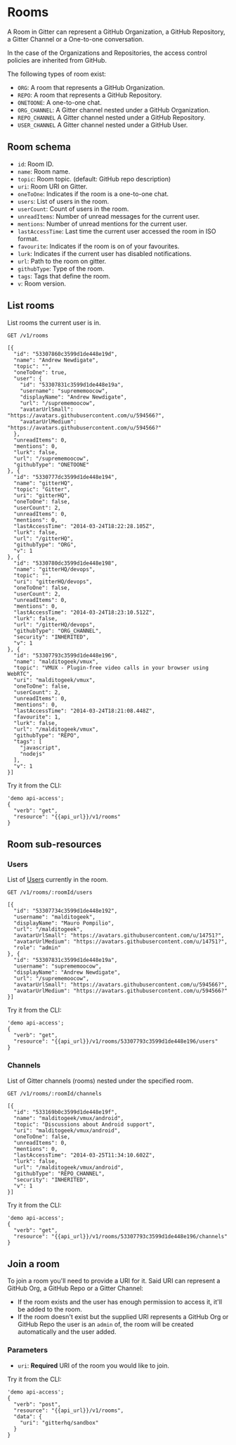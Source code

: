 # Rooms

A Room in Gitter can represent a GitHub Organization, a GitHub Repository, a Gitter Channel or a One-to-one conversation.

In the case of the Organizations and Repositories, the access control policies are inherited from GitHub.

The following types of room exist:

 - `ORG`: A room that represents a GitHub Organization.
 - `REPO`: A room that represents a GitHub Repository.
 - `ONETOONE`: A one-to-one chat.
 - `ORG_CHANNEL`: A Gitter channel nested under a GitHub Organization.
 - `REPO_CHANNEL` A Gitter channel nested under a GitHub Repository.
 - `USER_CHANNEL` A Gitter channel nested under a GitHub User.

## Room schema

 - `id`: Room ID.
 - `name`: Room name.
 - `topic`: Room topic. (default: GitHub repo description)
 - `uri`: Room URI on Gitter.
 - `oneToOne`: Indicates if the room is a one-to-one chat.
 - `users`: List of users in the room.
 - `userCount`: Count of users in the room.
 - `unreadItems`: Number of unread messages for the current user.
 - `mentions`: Number of unread mentions for the current user.
 - `lastAccessTime`: Last time the current user accessed the room in ISO format.
 - `favourite`: Indicates if the room is on of your favourites.
 - `lurk`: Indicates if the current user has disabled notifications.
 - `url`: Path to the room on gitter.
 - `githubType`: Type of the room.
 - `tags`: Tags that define the room.
 - `v`: Room version.

## List rooms

List rooms the current user is in.

```
GET /v1/rooms
```

```
[{
  "id": "53307860c3599d1de448e19d",
  "name": "Andrew Newdigate",
  "topic": "",
  "oneToOne": true,
  "user": {
    "id": "53307831c3599d1de448e19a",
    "username": "suprememoocow",
    "displayName": "Andrew Newdigate",
    "url": "/suprememoocow",
    "avatarUrlSmall": "https://avatars.githubusercontent.com/u/594566?",
    "avatarUrlMedium": "https://avatars.githubusercontent.com/u/594566?"
  },
  "unreadItems": 0,
  "mentions": 0,
  "lurk": false,
  "url": "/suprememoocow",
  "githubType": "ONETOONE"
}, {
  "id": "5330777dc3599d1de448e194",
  "name": "gitterHQ",
  "topic": "Gitter",
  "uri": "gitterHQ",
  "oneToOne": false,
  "userCount": 2,
  "unreadItems": 0,
  "mentions": 0,
  "lastAccessTime": "2014-03-24T18:22:28.105Z",
  "lurk": false,
  "url": "/gitterHQ",
  "githubType": "ORG",
  "v": 1
}, {
  "id": "5330780dc3599d1de448e198",
  "name": "gitterHQ/devops",
  "topic": "",
  "uri": "gitterHQ/devops",
  "oneToOne": false,
  "userCount": 2,
  "unreadItems": 0,
  "mentions": 0,
  "lastAccessTime": "2014-03-24T18:23:10.512Z",
  "lurk": false,
  "url": "/gitterHQ/devops",
  "githubType": "ORG_CHANNEL",
  "security": "INHERITED",
  "v": 1
}, {
  "id": "53307793c3599d1de448e196",
  "name": "malditogeek/vmux",
  "topic": "VMUX - Plugin-free video calls in your browser using WebRTC",
  "uri": "malditogeek/vmux",
  "oneToOne": false,
  "userCount": 2,    
  "unreadItems": 0,
  "mentions": 0,
  "lastAccessTime": "2014-03-24T18:21:08.448Z",
  "favourite": 1,
  "lurk": false,
  "url": "/malditogeek/vmux",
  "githubType": "REPO",
  "tags": [
    "javascript",
    "nodejs"
  ],
  "v": 1
}]
```

Try it from the CLI:
```
'demo api-access';
{
  "verb": "get",
  "resource": "{{api_url}}/v1/rooms"
}
```

## Room sub-resources

### Users

List of [Users](user-resource) currently in the room.

```
GET /v1/rooms/:roomId/users
```

```
[{
  "id": "53307734c3599d1de448e192",
  "username": "malditogeek",
  "displayName": "Mauro Pompilio",
  "url": "/malditogeek",
  "avatarUrlSmall": "https://avatars.githubusercontent.com/u/14751?",
  "avatarUrlMedium": "https://avatars.githubusercontent.com/u/14751?",
  "role": "admin"
}, {
  "id": "53307831c3599d1de448e19a",
  "username": "suprememoocow",
  "displayName": "Andrew Newdigate",
  "url": "/suprememoocow",
  "avatarUrlSmall": "https://avatars.githubusercontent.com/u/594566?",
  "avatarUrlMedium": "https://avatars.githubusercontent.com/u/594566?"
}]
```

Try it from the CLI:
```
'demo api-access';
{
  "verb": "get",
  "resource": "{{api_url}}/v1/rooms/53307793c3599d1de448e196/users"
}
```

### Channels

List of Gitter channels (rooms) nested under the specified room.

```
GET /v1/rooms/:roomId/channels
```

```
[{
  "id": "533169b0c3599d1de448e19f",
  "name": "malditogeek/vmux/android",
  "topic": "Discussions about Android support",
  "uri": "malditogeek/vmux/android",
  "oneToOne": false,
  "unreadItems": 0,
  "mentions": 0,
  "lastAccessTime": "2014-03-25T11:34:10.602Z",
  "lurk": false,
  "url": "/malditogeek/vmux/android",
  "githubType": "REPO_CHANNEL",
  "security": "INHERITED",
  "v": 1
}]

```
Try it from the CLI:
```
'demo api-access';
{
  "verb": "get",
  "resource": "{{api_url}}/v1/rooms/53307793c3599d1de448e196/channels"
}
```

## Join a room

To join a room you'll need to provide a URI for it. Said URI can represent a GitHub Org, a GitHub Repo or a Gitter Channel:

 - If the room exists and the user has enough permission to access it, it'll be added to the room.
 - If the room doesn't exist but the supplied URI represents a GitHub Org or GitHub Repo the user is an `admin` of, the room will be created automatically and the user added.

### Parameters

- `uri`: **Required** URI of the room you would like to join.

Try it from the CLI:
```
'demo api-access';
{
  "verb": "post",
  "resource": "{{api_url}}/v1/rooms",
  "data": {
    "uri": "gitterhq/sandbox"
  }
}
```

